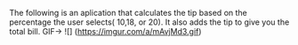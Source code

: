 The following is an aplication that calculates the tip based on the percentage the user selects( 10,18, or 20). It also adds the tip to give you the total bill. 
GIF-> 
![] (https://imgur.com/a/mAvjMd3.gif)

